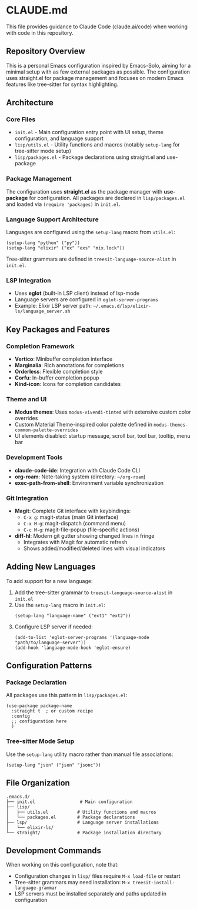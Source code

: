 # CLAUDE.md

This file provides guidance to Claude Code (claude.ai/code) when working with code in this repository.

## Repository Overview

This is a personal Emacs configuration inspired by Emacs-Solo, aiming for a minimal setup with as few external packages as possible. The configuration uses straight.el for package management and focuses on modern Emacs features like tree-sitter for syntax highlighting.

## Architecture

### Core Files
- `init.el` - Main configuration entry point with UI setup, theme configuration, and language support
- `lisp/utils.el` - Utility functions and macros (notably `setup-lang` for tree-sitter mode setup)
- `lisp/packages.el` - Package declarations using straight.el and use-package

### Package Management
The configuration uses **straight.el** as the package manager with **use-package** for configuration. All packages are declared in `lisp/packages.el` and loaded via `(require 'packages)` in `init.el`.

### Language Support Architecture
Languages are configured using the `setup-lang` macro from `utils.el`:
```elisp
(setup-lang "python" ("py"))
(setup-lang "elixir" ("ex" "exs" "mix.lock"))
```

Tree-sitter grammars are defined in `treesit-language-source-alist` in `init.el`.

### LSP Integration
- Uses **eglot** (built-in LSP client) instead of lsp-mode
- Language servers are configured in `eglot-server-programs`
- Example: Elixir LSP server path: `~/.emacs.d/lsp/elixir-ls/language_server.sh`

## Key Packages and Features

### Completion Framework
- **Vertico**: Minibuffer completion interface
- **Marginalia**: Rich annotations for completions
- **Orderless**: Flexible completion style
- **Corfu**: In-buffer completion popup
- **Kind-icon**: Icons for completion candidates

### Theme and UI
- **Modus themes**: Uses `modus-vivendi-tinted` with extensive custom color overrides
- Custom Material Theme-inspired color palette defined in `modus-themes-common-palette-overrides`
- UI elements disabled: startup message, scroll bar, tool bar, tooltip, menu bar

### Development Tools
- **claude-code-ide**: Integration with Claude Code CLI
- **org-roam**: Note-taking system (directory: `~/org-roam`)
- **exec-path-from-shell**: Environment variable synchronization

### Git Integration
- **Magit**: Complete Git interface with keybindings:
  - `C-x g`: magit-status (main Git interface)
  - `C-x M-g`: magit-dispatch (command menu)
  - `C-c M-g`: magit-file-popup (file-specific actions)
- **diff-hl**: Modern git gutter showing changed lines in fringe
  - Integrates with Magit for automatic refresh
  - Shows added/modified/deleted lines with visual indicators

## Adding New Languages

To add support for a new language:

1. Add the tree-sitter grammar to `treesit-language-source-alist` in `init.el`
2. Use the `setup-lang` macro in `init.el`:
   ```elisp
   (setup-lang "language-name" ("ext1" "ext2"))
   ```
3. Configure LSP server if needed:
   ```elisp
   (add-to-list 'eglot-server-programs '(language-mode "path/to/language-server"))
   (add-hook 'language-mode-hook 'eglot-ensure)
   ```

## Configuration Patterns

### Package Declaration
All packages use this pattern in `lisp/packages.el`:
```elisp
(use-package package-name
  :straight t  ; or custom recipe
  :config
  ;; configuration here
  )
```

### Tree-sitter Mode Setup
Use the `setup-lang` utility macro rather than manual file associations:
```elisp
(setup-lang "json" ("json" "jsonc"))
```

## File Organization

```
.emacs.d/
├── init.el                 # Main configuration
├── lisp/
│   ├── utils.el           # Utility functions and macros
│   └── packages.el        # Package declarations
├── lsp/                   # Language server installations
│   └── elixir-ls/
└── straight/              # Package installation directory
```

## Development Commands

When working on this configuration, note that:
- Configuration changes in `lisp/` files require `M-x load-file` or restart
- Tree-sitter grammars may need installation: `M-x treesit-install-language-grammar`
- LSP servers must be installed separately and paths updated in configuration